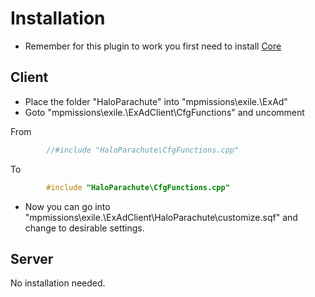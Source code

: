 # Installation

* Remember for this plugin to work you first need to install [Core](https://github.com/Bjanski/ExAd/blob/master/docs/core/installation.md)  
  
## Client

* Place the folder "HaloParachute" into "mpmissions\exile.<MAP>\ExAd\"
* Goto "mpmissions\exile.<MAP>\ExAdClient\CfgFunctions" and uncomment  

From
```cpp
        //#include "HaloParachute\CfgFunctions.cpp"	
```
To
```cpp
        #include "HaloParachute\CfgFunctions.cpp"	
```

* Now you can go into "mpmissions\exile.<MAP>\ExAdClient\HaloParachute\customize.sqf" and change to desirable settings.

## Server 

No installation needed.
